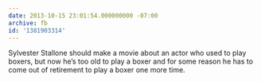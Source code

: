 ```yaml
---
date: 2013-10-15 23:01:54.000000000 -07:00
archive: fb
id: '1381903314'
---
```


Sylvester Stallone should make a movie about an actor who used to play boxers, but now he’s too old to play a boxer and for some reason he has to come out of retirement to play a boxer one more time.
